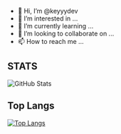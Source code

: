 - 👋 Hi, I’m @keyyydev
- 👀 I’m interested in ...
- 🌱 I’m currently learning ...
- 💞️ I’m looking to collaborate on ...
- 📫 How to reach me ...

<!---
keyyydev/keyyydev is a ✨ special ✨ repository because its `README.md` (this file) appears on your GitHub profile.
You can click the Preview link to take a look at your changes.
--->
## STATS
![GitHub Stats](https://github-readme-stats.vercel.app/api?username=keyydev&theme=chartreuse-dark )
## Top Langs 
[![Top Langs](https://github-readme-stats.vercel.app/api/top-langs/?username=keyyydev&layout=demo)](https://github.com/anuraghazra/github-readme-stats)
